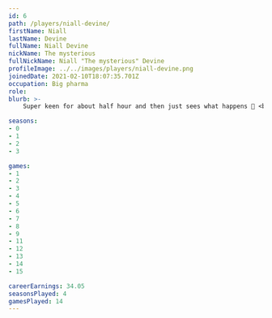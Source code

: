 ```yaml
---
id: 6
path: /players/niall-devine/
firstName: Niall
lastName: Devine
fullName: Niall Devine
nickName: The mysterious
fullNickName: Niall "The mysterious" Devine
profileImage: ../../images/players/niall-devine.png
joinedDate: 2021-02-10T18:07:35.701Z
occupation: Big pharma
role: 
blurb: >-
    Super keen for about half hour and then just sees what happens 🤷‍ <br /> His biggest tournament win to date is circa $5. <br /> No-one can read him or knows whats going on.

seasons:
- 0
- 1
- 2
- 3

games:
- 1
- 2
- 3
- 4
- 5
- 6
- 7
- 8
- 9
- 11
- 12
- 13
- 14
- 15

careerEarnings: 34.05
seasonsPlayed: 4
gamesPlayed: 14
---
```

